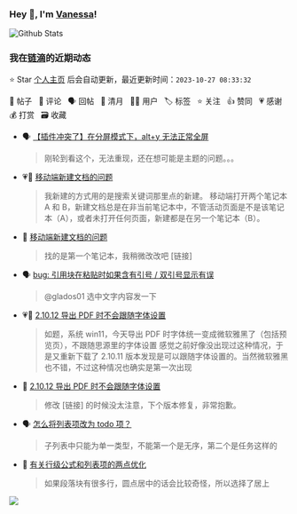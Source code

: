 ### Hey 👋, I'm [Vanessa](http://vanessa.b3log.org/)!

![Github Stats](https://github-readme-stats.vercel.app/api?username=Vanessa219&show_icons=true)

<!--events start -->

### 我在[链滴](https://ld246.com)的近期动态

⭐️ Star [个人主页](https://github.com/Vanessa219/Vanessa219) 后会自动更新，最近更新时间：`2023-10-27 08:33:32`

📝 帖子 &nbsp; 💬 评论 &nbsp; 🗣 回帖 &nbsp; 🌙 清月 &nbsp; 👨‍💻 用户 &nbsp; 🏷️ 标签 &nbsp; ⭐️ 关注 &nbsp; 👍 赞同 &nbsp; 💗 感谢 &nbsp; 💰 打赏 &nbsp; 🗃 收藏

* 🗣 [【插件冲突了】在分屏模式下，alt+y 无法正常全屏](https://ld246.com/article/1698286750193/comment/1698289426670#comments)

  > 刚轮到看这个，无法重现，还在想可能是主题的问题。。。
* 💗📝 [移动端新建文档的问题](https://ld246.com/article/1698295453860)

  > 我新建的方式用的是搜索关键词那里点的新建。 移动端打开两个笔记本 A 和 B，新建文档总是在非当前笔记本中，不管活动页面是不是该笔记本（A），或者未打开任何页面，新建都是在另一个笔记本（B）。
* 💬 [移动端新建文档的问题](https://ld246.com/article/1698295453860/comment/1698334624989#comments)

  > 找的是第一个笔记本，我稍微改改吧 [链接]
* 🗣 [bug: 引用块在粘贴时如果含有引号 / 双引号显示有误](https://ld246.com/article/1697078748734/comment/1697094003498#comments)

  > @glados01 选中文字内容发一下
* 💗📝 [2.10.12 导出 PDF 时不会跟随字体设置](https://ld246.com/article/1698243367105)

  > 如题，系统 win11，今天导出 PDF 时字体统一变成微软雅黑了（包括预览页），不跟随思源里的字体设置 感觉之前好像没出现过这种情况，于是又重新下载了 2.10.11 版本发现是可以跟随字体设置的。当然微软雅黑也不错，不过这种情况也确实是第一次出现
* 💬 [2.10.12 导出 PDF 时不会跟随字体设置](https://ld246.com/article/1698243367105/comment/1698245903696#comments)

  > 修改 [链接] 的时候没太注意，下个版本修复，非常抱歉。
* 🗣 [怎么将列表项改为 todo 项？](https://ld246.com/article/1698219072144/comment/1698225100416#comments)

  > 子列表中只能为单一类型，不能第一个是无序，第二个是任务这样的
* 💬 [有关行级公式和列表项的两点优化](https://ld246.com/article/1698203343559/comment/1698226797269#comments)

  > 如果段落块有很多行，圆点居中的话会比较奇怪，所以选择了居上


<!--events end -->

<a title="Hits" target="_blank" href="https://github.com/Vanessa219/Vanessa219"><img src="https://hits.b3log.org/Vanessa219/Vanessa219.svg"></a>
